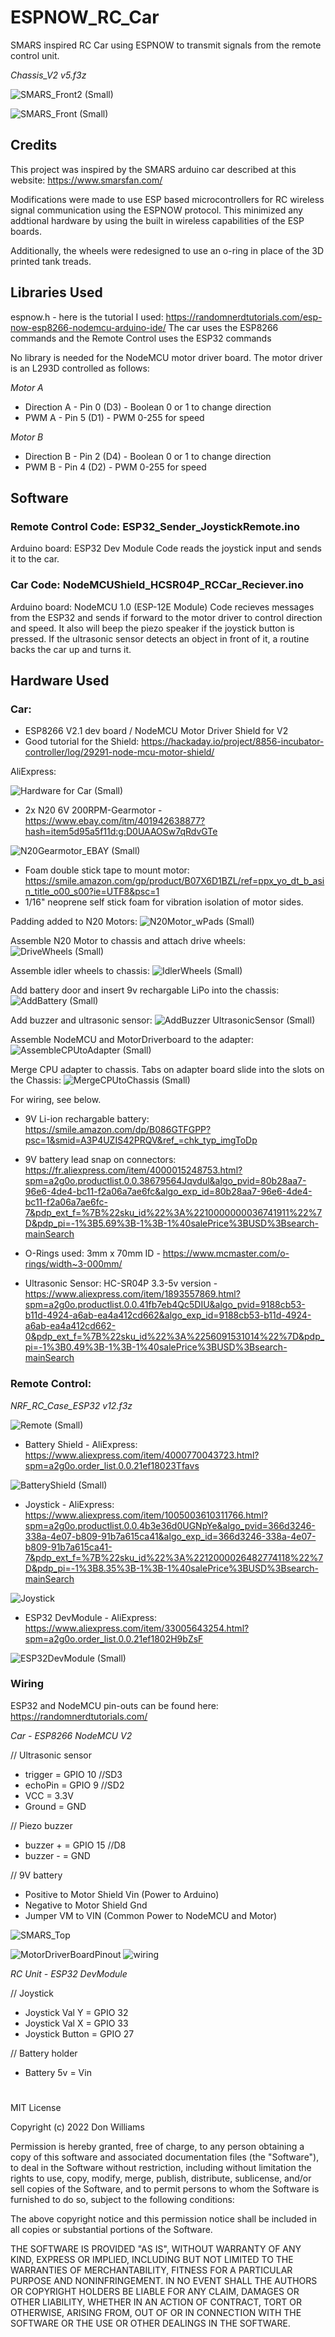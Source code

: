 # ESPNOW_RC_Car
SMARS inspired RC Car using ESPNOW to transmit signals from the remote control unit.

*Chassis_V2 v5.f3z*

![SMARS_Front2 (Small)](https://user-images.githubusercontent.com/31633408/154858392-5e5795cd-c237-4288-9b03-29d3a9e27979.JPG)

![SMARS_Front (Small)](https://user-images.githubusercontent.com/31633408/154858401-9d689487-f38e-4935-af7b-f4cb5bdc9f87.JPG)

## Credits
This project was inspired by the SMARS arduino car described at this website:  https://www.smarsfan.com/ 

Modifications were made to use ESP based microcontrollers for RC wireless signal communication using the ESPNOW protocol. This minimized any addtional hardware by using the built in wireless capabilities of the ESP boards.  

Additionally, the wheels were redesigned to use an o-ring in place of the 3D printed tank treads.

## Libraries Used
espnow.h - here is the tutorial I used:  https://randomnerdtutorials.com/esp-now-esp8266-nodemcu-arduino-ide/
The car uses the ESP8266 commands and the Remote Control uses the ESP32 commands

No library is needed for the NodeMCU motor driver board.  The motor driver is an L293D controlled as follows:

*Motor A*
*   Direction A - Pin 0 (D3) - Boolean 0 or 1 to change direction
*   PWM A - Pin 5 (D1) - PWM 0-255 for speed

*Motor B*
*   Direction B - Pin 2 (D4) - Boolean 0 or 1 to change direction
*   PWM B - Pin 4 (D2) - PWM 0-255 for speed

## Software

### Remote Control Code: ESP32_Sender_JoystickRemote.ino

Arduino board:  ESP32 Dev Module
Code reads the joystick input and sends it to the car.

### Car Code:  NodeMCUShield_HCSR04P_RCCar_Reciever.ino

Arduino board:  NodeMCU 1.0 (ESP-12E Module)
Code recieves messages from the ESP32 and sends if forward to the motor driver to control direction and speed.  It also will beep the piezo speaker if the joystick button is pressed.  If the ultrasonic sensor detects an object in front of it, a routine backs the car up and turns it.

## Hardware Used
### Car:

* ESP8266 V2.1 dev board / NodeMCU Motor Driver Shield for V2
* Good tutorial for the Shield:  https://hackaday.io/project/8856-incubator-controller/log/29291-node-mcu-motor-shield/

AliExpress:

![Hardware for Car (Small)](https://user-images.githubusercontent.com/31633408/154859309-e9f4c030-92cf-432e-9de8-466fb84d33d9.png)

* 2x N20 6V 200RPM-Gearmotor - https://www.ebay.com/itm/401942638877?hash=item5d95a5f11d:g:D0UAAOSw7qRdvGTe

![N20Gearmotor_EBAY (Small)](https://user-images.githubusercontent.com/31633408/154859640-fb53e11e-c439-4eb9-92da-47428377f409.png)

* Foam double stick tape to mount motor:  https://smile.amazon.com/gp/product/B07X6D1BZL/ref=ppx_yo_dt_b_asin_title_o00_s00?ie=UTF8&psc=1
* 1/16" neoprene self stick foam for vibration isolation of motor sides.

Padding added to N20 Motors:
![N20Motor_wPads (Small)](https://user-images.githubusercontent.com/31633408/155830298-f5caad34-54e4-4328-8d17-270b73a4433b.png)

Assemble N20 Motor to chassis and attach drive wheels:
![DriveWheels (Small)](https://user-images.githubusercontent.com/31633408/155866001-fc10577a-08ad-44d3-bd79-233628bfd824.png)

Assemble idler wheels to chassis:
![IdlerWheels (Small)](https://user-images.githubusercontent.com/31633408/155866088-3e11dcf2-f961-4e6c-8807-f3cc159a38aa.png)

Add battery door and insert 9v rechargable LiPo into the chassis:
![AddBattery (Small)](https://user-images.githubusercontent.com/31633408/155901151-37bfc5f9-eba4-4cec-b71b-7a48230eca22.png)

Add buzzer and ultrasonic sensor:
![AddBuzzer UltrasonicSensor (Small)](https://user-images.githubusercontent.com/31633408/155901176-cd845f0d-e57d-4e06-9d21-fedb42293b11.png)

Assemble NodeMCU and MotorDriverboard to the adapter:
![AssembleCPUtoAdapter (Small)](https://user-images.githubusercontent.com/31633408/155901205-b3a74923-6b38-4f60-b036-e825a29fbecd.png)

Merge CPU adapter to chassis.  Tabs on adapter board slide into the slots on the Chassis:
![MergeCPUtoChassis (Small)](https://user-images.githubusercontent.com/31633408/155901245-38da55ac-c93b-4234-b331-28e894cc3180.png)

For wiring, see below.

* 9V Li-ion rechargable battery:  https://smile.amazon.com/dp/B086GTFGPP?psc=1&smid=A3P4UZIS42PRQV&ref_=chk_typ_imgToDp

* 9V battery lead snap on connectors:  https://fr.aliexpress.com/item/4000015248753.html?spm=a2g0o.productlist.0.0.38679564Jqvdul&algo_pvid=80b28aa7-96e6-4de4-bc11-f2a06a7ae6fc&algo_exp_id=80b28aa7-96e6-4de4-bc11-f2a06a7ae6fc-7&pdp_ext_f=%7B%22sku_id%22%3A%2210000000036741911%22%7D&pdp_pi=-1%3B5.69%3B-1%3B-1%40salePrice%3BUSD%3Bsearch-mainSearch

* O-Rings used: 3mm x 70mm ID - https://www.mcmaster.com/o-rings/width~3-000mm/
* Ultrasonic Sensor:  HC-SR04P 3.3-5v version - https://www.aliexpress.com/item/1893557869.html?spm=a2g0o.productlist.0.0.41fb7eb4Qc5DIU&algo_pvid=9188cb53-b11d-4924-a6ab-ea4a412cd662&algo_exp_id=9188cb53-b11d-4924-a6ab-ea4a412cd662-0&pdp_ext_f=%7B%22sku_id%22%3A%2256091531014%22%7D&pdp_pi=-1%3B0.49%3B-1%3B-1%40salePrice%3BUSD%3Bsearch-mainSearch



### Remote Control:

*NRF_RC_Case_ESP32 v12.f3z*

![Remote (Small)](https://user-images.githubusercontent.com/31633408/154870419-98e65940-ab3a-4ba7-a9d4-0412f0565f24.JPG)

* Battery Shield - AliExpress:  https://www.aliexpress.com/item/4000770043723.html?spm=a2g0o.order_list.0.0.21ef18023Tfavs

![BatteryShield (Small)](https://user-images.githubusercontent.com/31633408/154859715-a21fea8a-552e-4508-8b71-5048c8dc13ff.png)

* Joystick - AliExpress:  https://www.aliexpress.com/item/1005003610311766.html?spm=a2g0o.productlist.0.0.4b3e36d0UGNpYe&algo_pvid=366d3246-338a-4e07-b809-91b7a615ca41&algo_exp_id=366d3246-338a-4e07-b809-91b7a615ca41-7&pdp_ext_f=%7B%22sku_id%22%3A%2212000026482774118%22%7D&pdp_pi=-1%3B8.35%3B-1%3B-1%40salePrice%3BUSD%3Bsearch-mainSearch

![Joystick](https://user-images.githubusercontent.com/31633408/154859898-225f9219-8ac5-4464-83e6-9c9e899687ce.png)

* ESP32 DevModule - AliExpress:  https://www.aliexpress.com/item/33005643254.html?spm=a2g0o.order_list.0.0.21ef1802H9bZsF

![ESP32DevModule (Small)](https://user-images.githubusercontent.com/31633408/154870682-14bb8aa2-2308-4b67-b38d-94db83824840.png)

### Wiring
ESP32 and NodeMCU pin-outs can be found here:  https://randomnerdtutorials.com/

*Car - ESP8266 NodeMCU V2*

// Ultrasonic sensor
* trigger = GPIO 10  //SD3
* echoPin = GPIO 9  //SD2
* VCC = 3.3V
* Ground = GND

// Piezo buzzer
* buzzer + = GPIO 15  //D8
* buzzer - = GND

// 9V battery
* Positive to Motor Shield Vin (Power to Arduino)
* Negative to Motor Shield Gnd
* Jumper VM to VIN (Common Power to NodeMCU and Motor)

![SMARS_Top](https://user-images.githubusercontent.com/31633408/155014446-86ab87a4-6f71-417b-b213-48ac07698e6a.JPG)

![MotorDriverBoardPinout](https://user-images.githubusercontent.com/31633408/155901710-365a457b-1200-4539-8ff0-1ae5e9ea32b3.png)
![wiring](https://user-images.githubusercontent.com/31633408/155016361-c054e04d-26e8-4b5f-9e44-23a4b1a1fbbe.png)


*RC Unit - ESP32 DevModule*

// Joystick
* Joystick Val Y = GPIO 32
* Joystick Val X = GPIO 33
* Joystick Button = GPIO 27

// Battery holder
* Battery 5v = Vin


# 
MIT License

Copyright (c) 2022 Don Williams

Permission is hereby granted, free of charge, to any person obtaining a copy
of this software and associated documentation files (the "Software"), to deal
in the Software without restriction, including without limitation the rights
to use, copy, modify, merge, publish, distribute, sublicense, and/or sell
copies of the Software, and to permit persons to whom the Software is
furnished to do so, subject to the following conditions:

The above copyright notice and this permission notice shall be included in all
copies or substantial portions of the Software.

THE SOFTWARE IS PROVIDED "AS IS", WITHOUT WARRANTY OF ANY KIND, EXPRESS OR
IMPLIED, INCLUDING BUT NOT LIMITED TO THE WARRANTIES OF MERCHANTABILITY,
FITNESS FOR A PARTICULAR PURPOSE AND NONINFRINGEMENT. IN NO EVENT SHALL THE
AUTHORS OR COPYRIGHT HOLDERS BE LIABLE FOR ANY CLAIM, DAMAGES OR OTHER
LIABILITY, WHETHER IN AN ACTION OF CONTRACT, TORT OR OTHERWISE, ARISING FROM,
OUT OF OR IN CONNECTION WITH THE SOFTWARE OR THE USE OR OTHER DEALINGS IN THE
SOFTWARE.

